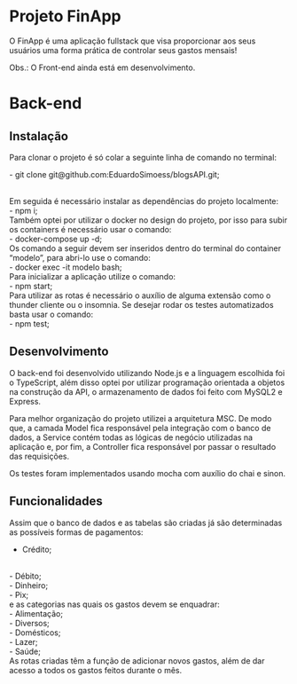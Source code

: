 <h1>Projeto FinApp</h1>

O FinApp é uma aplicação fullstack que visa proporcionar aos seus usuários uma forma prática de controlar seus gastos mensais!

Obs.: O Front-end ainda está em desenvolvimento.

<h1>Back-end</h1>

<h2>Instalação</h2>

Para clonar o projeto é só colar a seguinte linha de comando no terminal:
<br>
<p>- git clone git@github.com:EduardoSimoess/blogsAPI.git;</p>
<br>
Em seguida é necessário instalar as dependências do projeto localmente:
<br>
- npm i;
<br>
Também optei por utilizar o docker no design do projeto, por isso para subir os containers é necessário usar o comando:
<br>
- docker-compose up -d;
<br>
Os comando a seguir devem ser inseridos dentro do terminal do container “modelo”, para abri-lo use o comando:
<br>
- docker exec -it modelo bash;
<br>
Para inicializar a aplicação utilize o comando:
<br>
- npm start;
<br>
Para utilizar as rotas é necessário o auxílio de alguma extensão como o thunder cliente ou o insomnia.
Se desejar rodar os testes automatizados basta usar o comando:
<br>
- npm test;

<h2>Desenvolvimento</h2>

O back-end foi desenvolvido utilizando Node.js e a linguagem escolhida foi o TypeScript, além disso optei por utilizar programação orientada a objetos na construção da API, o armazenamento de dados foi feito com MySQL2 e Express.

Para melhor organização do projeto utilizei a arquitetura MSC. De modo que, a camada Model fica responsável pela integração com o banco de dados, a Service contém todas as lógicas de negócio utilizadas na aplicação e, por fim, a Controller fica responsável por passar o resultado das requisições.

Os testes foram implementados usando mocha com auxílio do chai e sinon.

<h2>Funcionalidades</h2>

Assim que o banco de dados e as tabelas são criadas já são determinadas as possíveis formas de pagamentos:
<br>
- Crédito;
<br>
- Débito;
<br>
- Dinheiro;
<br>
- Pix;
<br>
e as categorias nas quais os gastos devem se enquadrar:
<br>
- Alimentação;
<br>
- Diversos;
<br>
- Domésticos;
<br>
- Lazer;
<br>
- Saúde;
<br>
As rotas criadas têm a função de adicionar novos gastos, além de dar acesso a todos os gastos feitos durante o mês. 
